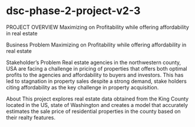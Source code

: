 # dsc-phase-2-project-v2-3
PROJECT OVERVIEW
Maximizing on Profitability while offering affordability in real estate

Business Problem
Maximizing on Profitability while offering affordability in real estate

Stakeholder’s Problem
Real estate agencies in the northwestern county, USA are facing a challenge in pricing of properties that offers both optimal profits to the agencies and affordability to buyers and investors.
This has led to stagnation in property sales despite a strong demand, stake holders citing affordability as the key challenge in property acquisition.

About
This project explores real estate data obtained from the King County located in the US, state of Washington and creates a model that accurately estimates the sale price of residential properties 
in the county based on their realty features.
